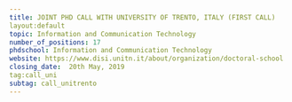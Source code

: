```yaml
---
title: JOINT PHD CALL WITH UNIVERSITY OF TRENTO, ITALY (FIRST CALL)
layout:default
topic: Information and Communication Technology
number_of_positions: 17
phdschool: Information and Communication Technology
website: https://www.disi.unitn.it/about/organization/doctoral-school
closing_date:  20th May, 2019
tag:call_uni
subtag: call_unitrento
---
```

